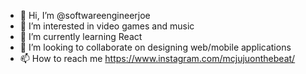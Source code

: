 - 👋 Hi, I’m @softwareengineerjoe
- 👀 I’m interested in video games and music
- 🌱 I’m currently learning React
- 💞️ I’m looking to collaborate on designing web/mobile applications
- 📫 How to reach me https://www.instagram.com/mcjujuonthebeat/
